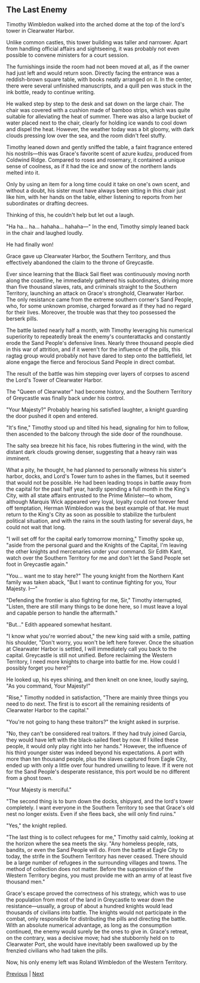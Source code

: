 ## The Last Enemy
Timothy Wimbledon walked into the arched dome at the top of the lord's tower in Clearwater Harbor.



Unlike common castles, this tower building was taller and narrower. Apart from handling official affairs and sightseeing, it was probably not even possible to convene ministers for a court session.



The furnishings inside the room had not been moved at all, as if the owner had just left and would return soon. Directly facing the entrance was a reddish-brown square table, with books neatly arranged on it. In the center, there were several unfinished manuscripts, and a quill pen was stuck in the ink bottle, ready to continue writing.



He walked step by step to the desk and sat down on the large chair. The chair was covered with a cushion made of bamboo strips, which was quite suitable for alleviating the heat of summer. There was also a large bucket of water placed next to the chair, clearly for holding ice wands to cool down and dispel the heat. However, the weather today was a bit gloomy, with dark clouds pressing low over the sea, and the room didn't feel stuffy.



Timothy leaned down and gently sniffed the table, a faint fragrance entered his nostrils—this was Grace's favorite scent of azure kudzu, produced from Coldwind Ridge. Compared to roses and rosemary, it contained a unique sense of coolness, as if it had the ice and snow of the northern lands melted into it.



Only by using an item for a long time could it take on one's own scent, and without a doubt, his sister must have always been sitting in this chair just like him, with her hands on the table, either listening to reports from her subordinates or drafting decrees.



Thinking of this, he couldn't help but let out a laugh.



"Ha ha... ha... hahaha... hahaha—" In the end, Timothy simply leaned back in the chair and laughed loudly.



He had finally won!



Grace gave up Clearwater Harbor, the Southern Territory, and thus effectively abandoned the claim to the throne of Greycastle.

Ever since learning that the Black Sail fleet was continuously moving north along the coastline, he immediately gathered his subordinates, driving more than five thousand slaves, rats, and criminals straight to the Southern Territory, launching an attack on Grace's stronghold, Clearwater Harbor. The only resistance came from the extreme southern corner's Sand People, who, for some unknown promise, charged forward as if they had no regard for their lives. Moreover, the trouble was that they too possessed the berserk pills.

The battle lasted nearly half a month, with Timothy leveraging his numerical superiority to repeatedly break the enemy's counterattacks and constantly erode the Sand People's defensive lines. Nearly three thousand people died in this war of attrition, and if it weren't for the influence of the pills, this ragtag group would probably not have dared to step onto the battlefield, let alone engage the fierce and ferocious Sand People in direct combat.

The result of the battle was him stepping over layers of corpses to ascend the Lord's Tower of Clearwater Harbor.

The "Queen of Clearwater" had become history, and the Southern Territory of Greycastle was finally back under his control.

"Your Majesty?" Probably hearing his satisfied laughter, a knight guarding the door pushed it open and entered.

"It's fine," Timothy stood up and tilted his head, signaling for him to follow, then ascended to the balcony through the side door of the roundhouse.

The salty sea breeze hit his face, his robes fluttering in the wind, with the distant dark clouds growing denser, suggesting that a heavy rain was imminent.

What a pity, he thought, he had planned to personally witness his sister's harbor, docks, and Lord's Tower turn to ashes in the flames, but it seemed that would not be possible. He had been leading troops in battle away from the capital for the past half year, hardly spending a full month in the King's City, with all state affairs entrusted to the Prime Minister—to whom, although Marquis Wick appeared very loyal, loyalty could not forever fend off temptation, Herman Wimbledon was the best example of that. He must return to the King's City as soon as possible to stabilize the turbulent political situation, and with the rains in the south lasting for several days, he could not wait that long.



"I will set off for the capital early tomorrow morning," Timothy spoke up, "aside from the personal guard and the Knights of the Capital, I'm leaving the other knights and mercenaries under your command. Sir Edith Kant, watch over the Southern Territory for me and don't let the Sand People set foot in Greycastle again."



"You... want me to stay here?" The young knight from the Northern Kant family was taken aback, "But I want to continue fighting for you, Your Majesty. I—"



"Defending the frontier is also fighting for me, Sir," Timothy interrupted, "Listen, there are still many things to be done here, so I must leave a loyal and capable person to handle the aftermath."



"But..." Edith appeared somewhat hesitant.



"I know what you're worried about," the new king said with a smile, patting his shoulder, "Don't worry, you won't be left here forever. Once the situation at Clearwater Harbor is settled, I will immediately call you back to the capital. Greycastle is still not unified. Before reclaiming the Western Territory, I need more knights to charge into battle for me. How could I possibly forget you here?"



He looked up, his eyes shining, and then knelt on one knee, loudly saying, "As you command, Your Majesty!"



"Rise," Timothy nodded in satisfaction, "There are mainly three things you need to do next. The first is to escort all the remaining residents of Clearwater Harbor to the capital."



"You're not going to hang these traitors?" the knight asked in surprise.



"No, they can't be considered real traitors. If they had truly joined Garcia, they would have left with the black-sailed fleet by now. If I killed these people, it would only play right into her hands." However, the influence of his third younger sister was indeed beyond his expectations. A port with more than ten thousand people, plus the slaves captured from Eagle City, ended up with only a little over four hundred unwilling to leave. If it were not for the Sand People's desperate resistance, this port would be no different from a ghost town.



"Your Majesty is merciful."

"The second thing is to burn down the docks, shipyard, and the lord's tower completely. I want everyone in the Southern Territory to see that Grace's old nest no longer exists. Even if she flees back, she will only find ruins."

"Yes," the knight replied.

"The last thing is to collect refugees for me," Timothy said calmly, looking at the horizon where the sea meets the sky. "Any homeless people, rats, bandits, or even the Sand People will do. From the battle at Eagle City to today, the strife in the Southern Territory has never ceased. There should be a large number of refugees in the surrounding villages and towns. The method of collection does not matter. Before the suppression of the Western Territory begins, you must provide me with an army of at least five thousand men."

Grace's escape proved the correctness of his strategy, which was to use the population from most of the land in Greycastle to wear down the resistance—usually, a group of about a hundred knights would lead thousands of civilians into battle. The knights would not participate in the combat, only responsible for distributing the pills and directing the battle. With an absolute numerical advantage, as long as the consumption continued, the enemy would surely be the ones to give in. Grace's retreat, on the contrary, was a decisive move; had she stubbornly held on to Clearwater Port, she would have inevitably been swallowed up by the frenzied civilians who had taken the pills.

Now, his only enemy left was Roland Wimbledon of the Western Territory.





[Previous](CH0264.md) | [Next](CH0266.md)
